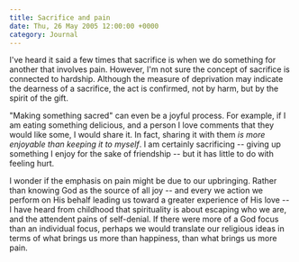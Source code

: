 ```yaml
---
title: Sacrifice and pain
date: Thu, 26 May 2005 12:00:00 +0000
category: Journal
---
```


I've heard it said a few times that sacrifice is when we do something
for another that involves pain.  However, I'm not sure the concept of
sacrifice is connected to hardship.  Although the measure of deprivation
may indicate the dearness of a sacrifice, the act is confirmed, not by
harm, but by the spirit of the gift.

"Making something sacred" can even be a joyful process.  For example, if
I am eating something delicious, and a person I love comments that they
would like some, I would share it.  In fact, sharing it with them *is
more enjoyable than keeping it to myself*.  I am certainly sacrificing --
giving up something I enjoy for the sake of friendship -- but it has
little to do with feeling hurt.

I wonder if the emphasis on pain might be due to our upbringing.  Rather
than knowing God as the source of all joy -- and every we action we
perform on His behalf leading us toward a greater experience of His love
-- I have heard from childhood that spirituality is about escaping who
we are, and the attendent pains of self-denial.  If there were more of a
God focus than an individual focus, perhaps we would translate our
religious ideas in terms of what brings us more than happiness, than
what brings us more pain.


